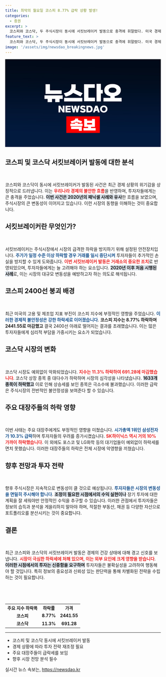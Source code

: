 ```yaml
---
title: 최악의 월요일 코스피 8.77% 급락 상황 발생!
categories:
  - 증권
excerpt: >
  코스피와 코스닥, 두 주식시장이 동시에 서킷브레이커 발동으로 충격에 휘말렸다. 미국 경제지표 악화로 코스피는 2400선을, 코스닥은 700선을 털어버리며 패닉셀 양상! 과연 증시는 언제 안정될까?
feature_text: >
  코스피와 코스닥, 두 주식시장이 동시에 서킷브레이커 발동으로 충격에 휘말렸다. 미국 경제지표 악화로 코스피는 2400선을, 코스닥은 700선을 털어버리며 패닉셀 양상! 과연 증시는 언제 안정될까?
image: '/assets/img/newsdao_breakingnews.jpg'
---
```


<p><img src="/assets/img/newsdao_breakingnews.jpg" alt="cryptoinkorea 속보" /></p>

<h2 data-ke-size="size26">코스피 및 코스닥 서킷브레이커 발동에 대한 분석</h2>

<p data-ke-size="size16">&nbsp;</p>

<p>코스피와 코스닥이 동시에 서킷브레이커가 발동된 사건은 최근 경제 상황의 위기감을 상징적으로 드러냅니다. 이는 <b><span style="color: #ee2323;">우리나라 경제의 불안한 흐름</span></b>을 반영하며, 투자자들에게는 큰 충격을 주었습니다. <b><span style="background-color: #21538527;">이번 사건은 2020년의 패닉셀 사례와 유사</span></b>한 흐름을 보였으며, 주식시장의 큰 변동성이 이어지고 있습니다. 이런 시장의 동향을 이해하는 것이 중요합니다. </p>

<h2 data-ke-size="size26">서킷브레이커란 무엇인가?</h2>

<p data-ke-size="size16">&nbsp;</p>

<p>서킷브레이커는 주식시장에서 시장의 급격한 하락을 방지하기 위해 설정된 안전장치입니다. <b><span style="color: #1a5490;">주가가 일정 수준 이상 하락할 경우 거래를 일시 중단시켜</span></b> 투자자들이 추가적인 손실을 방지할 수 있게 도와줍니다. <b><span style="color: #ee2323;">이번 서킷브레이커 발동은 거래소의 중요한 조치</span></b>로 반영되었으며, 투자자들에게는 늘 고려해야 하는 요소입니다. <b><span style="background-color: #21538527;">2020년 이후 처음 시행된 사례</span></b>로, 이는 시장의 대규모 변동성을 예방하고자 하는 의도로 해석됩니다.</p>

<h2 data-ke-size="size26">코스피 2400선 붕괴 배경</h2>

<p data-ke-size="size16">&nbsp;</p>

<p>최근 미국의 고용 및 제조업 지표 부진이 코스피 지수에 부정적인 영향을 주었습니다. <b><span style="color: #1a5490;">이러한 경제적 불안정성은 강한 하락세로 이어졌습니다</span></b>. <b><span style="bgcolor: #21538527;">코스피 지수는 8.77% 하락하며 2441.55로 마감했고</span></b> 결국 2400선 아래로 떨어지는 결과를 초래했습니다. 이는 많은 투자자들에게 심리적 부담을 가중시키는 요소가 되었습니다.</p>

<h2 data-ke-size="size26">코스닥 시장의 변화</h2>

<p data-ke-size="size16">&nbsp;</p>

<p>코스닥 시장도 예외없이 악화되었습니다. <b><span style="color: #ee2323;">지수는 11.3% 하락하여 691.28에 마감했습니다</span></b>. 코스닥 상장 종목 중 대다수가 하락하며 시장의 심각성을 나타냈습니다. <b><span style="background-color: #21538527;">1633개 종목이 하락했고</span></b> 이로 인해 상승세를 보인 종목은 극소수에 불과했습니다. 이러한 급락은 주식시장의 전반적인 불안정성을 보여준다 할 수 있습니다.</p>

<h2 data-ke-size="size26">주요 대장주들의 하락 영향</h2>

<p data-ke-size="size16">&nbsp;</p>

<p>이번 사태는 주요 대장주에게도 부정적인 영향을 미쳤습니다. <b><span style="color: #1a5490;">시가총액 1위인 삼성전자가 10.3% 급락</span></b>하며 투자자들의 우려를 증가시켰습니다. <b><span style="color: #ee2323;">SK하이닉스 역시 거의 10% 가까이 하락했습니다</span></b>. 이 외에도 포스코 및 LG화학 등의 대기업들이 예외없이 하락세를 면치 못했습니다. 이러한 대장주들의 하락은 전체 시장에 악영향을 끼쳤습니다.</p>

<h2 data-ke-size="size26">향후 전망과 투자 전략</h2>

<p data-ke-size="size16">&nbsp;</p>

<p>향후 주식시장은 지속적으로 변동성이 클 것으로 예상됩니다. <b><span style="color: #1a5490;">투자자들은 시장의 변동성을 면밀히 주시해야 합니다</span></b>. <b><span style="background-color: #21538527;">조정이 필요한 시점에서의 수익 실현이나</span></b> 장기 투자에 대한 계획을 잘 세워야만 안정적인 수익을 추구할 수 있습니다. 이러한 관점에서 투자자들은 정보의 습득과 분석을 게을리하지 말아야 하며, 적절한 부동산, 채권 등 다양한 자산으로 포트폴리오를 분산시키는 것이 중요합니다.</p>

<h2 data-ke-size="size26">결론</h2>

<p data-ke-size="size16">&nbsp;</p>

<p>최근 코스피와 코스닥의 서킷브레이커 발동은 경제의 건강 상태에 대해 경고 신호를 보냅니다. <b><span style="color: #ee2323;">시장이 극심한 하락세에 처해 있으며, 이는 외부 요인에 크게 영향을 받습니다</span></b>. <b><span style="background-color: #21538527;">이러한 시점에서의 투자는 신중함을 요구하며</span></b> 투자자들은 불확실성을 고려하여 행동해야 할 것입니다. 특히 정보의 중요성과 신뢰성 있는 판단력을 통해 차별화된 전략을 수립하는 것이 필요합니다.</p>

<p><br></p>

<p data-ke-size="size16">&nbsp;</p>

<table style="width: 100%; border-collapse: collapse;">
<tr>
<td style="text-align: center; height: 17px;"><b>주요 지수 하락폭</b></td>
<td style="text-align: center; height: 17px;"><b>하락률</b></td>
<td style="text-align: center; height: 17px;"><b>가격</b></td>
</tr>
<tr>
<td style="text-align: center; height: 17px;"><b>코스피</b></td>
<td style="text-align: center; height: 17px;"><b>8.77%</b></td>
<td style="text-align: center; height: 17px;"><b>2441.55</b></td>
</tr>
<tr>
<td style="text-align: center; height: 17px;"><b>코스닥</b></td>
<td style="text-align: center; height: 17px;"><b>11.3%</b></td>
<td style="text-align: center; height: 17px;"><b>691.28</b></td>
</tr>
</table>

<hr>

<ul>
<li>코스피 및 코스닥 동시에 서킷브레이커 발동</li>
<li>경제 상황에 따라 투자 전략 재조정 필요</li>
<li>주요 대장주들이 급락세를 보임</li>
<li>향후 시장 전망 분석 필수</li>
</ul>
실시간 뉴스 속보는, <a href="https://newsdao.kr" rel="dofollow">https://newsdao.kr</a>


